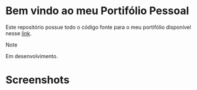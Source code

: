 

# Bem vindo ao meu Portifólio Pessoal
Este repositório possue todo o código fonte para o meu portifólio disponível nesse [link](https://geovanamat.github.io/portifolio-pessoal/).

> [!NOTE]
> Em desenvolvimento.

# Screenshots

